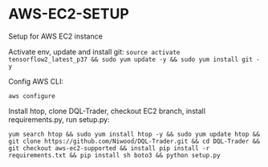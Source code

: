 # AWS-EC2-SETUP
Setup for AWS EC2 instance


Activate env, update and install git:
`source activate tensorflow2_latest_p37 && sudo yum update -y && sudo yum install git -y`



Config AWS CLI:

`aws configure`


Install htop, clone DQL-Trader, checkout EC2 branch, install requirements.py, run setup.py: 

`yum search htop && sudo yum install htop -y && sudo yum update htop && git clone https://github.com/Niwood/DQL-Trader.git && cd DQL-Trader && git checkout aws-ec2-supported && install pip install -r requirements.txt && pip install sh boto3 && python setup.py`




